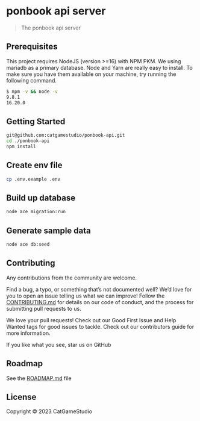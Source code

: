 # ponbook api server

> The ponbook api server

## Prerequisites

This project requires NodeJS (version >=16) with NPM PKM. We using mariadb as a primary database. Node and Yarn are really easy to install. To make sure you have them available on your machine, try running the following command.

```sh
$ npm -v && node -v
9.8.1
16.20.0
```

## Getting Started

```sh
git@github.com:catgamestudio/ponbook-api.git
cd ./ponbook-api
npm install
```

## Create env file

```sh
cp .env.example .env
```

## Build up database

```sh
node ace migration:run
```

## Generate sample data

```sh
node ace db:seed
```

## Contributing

Any contributions from the community are welcome.

Find a bug, a typo, or something that’s not documented well? We’d love for you to open an issue telling us what we can improve! Follow the [CONTRIBUTING.md](CONTRIBUTING.md) for details on our code of conduct, and the process for submitting pull requests to us.

We love your pull requests! Check out our Good First Issue and Help Wanted tags for good issues to tackle. Check out our contributors guide for more information.

If you like what you see, star us on GitHub

## Roadmap

See the [ROADMAP.md](ROADMAP.md) file

## License

Copyright © 2023 CatGameStudio
